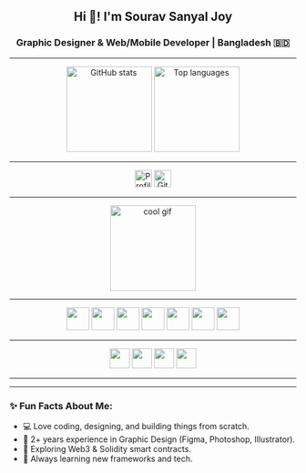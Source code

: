 <h2 align="center">Hi 👋! I'm Sourav Sanyal Joy</h2>
<h3 align="center">Graphic Designer & Web/Mobile Developer | Bangladesh 🇧🇩</h3>

---

<div align="center">
  <!-- GitHub Stats -->
  <img src="https://github-readme-stats.vercel.app/api?username=Souravsanyal1&show_icons=true&theme=dracula&hide_border=false&count_private=true" height="150" alt="GitHub stats" />
  
  <!-- Top Languages -->
  <img src="https://github-readme-stats.vercel.app/api/top-langs/?username=Souravsanyal1&layout=compact&langs_count=6&theme=dracula&hide_border=false" height="150" alt="Top languages" />
</div>

---

<div align="center">
  <!-- Profile Views -->
  <img src="https://komarev.com/ghpvc/?username=Souravsanyal1&color=blue&style=for-the-badge" height="30" alt="Profile views" />
  
  <!-- GitHub Streak -->
  <img src="https://github-readme-streak-stats.herokuapp.com/?user=Souravsanyal1&theme=dracula" height="30" alt="GitHub streak" />
</div>

---

<div align="center">
  <img src="https://i.imgflip.com/65efzo.gif" height="150" alt="cool gif" />
</div>

---

<div align="center">
  <!-- Tech Stack -->
  <img src="https://cdn.jsdelivr.net/gh/devicons/devicon/icons/html5/html5-original.svg" height="40" />
  <img src="https://cdn.jsdelivr.net/gh/devicons/devicon/icons/css3/css3-original.svg" height="40" />
  <img src="https://cdn.jsdelivr.net/gh/devicons/devicon/icons/javascript/javascript-original.svg" height="40" />
  <img src="https://cdn.jsdelivr.net/gh/devicons/devicon/icons/python/python-original.svg" height="40" />
  <img src="https://cdn.jsdelivr.net/gh/devicons/devicon/icons/solidity/solidity-original.svg" height="40" />
  <img src="https://cdn.jsdelivr.net/gh/devicons/devicon/icons/flutter/flutter-original.svg" height="40" />
  <img src="https://cdn.jsdelivr.net/gh/devicons/devicon/icons/figma/figma-original.svg" height="40" />
</div>

---

<div align="center">
  <!-- Contact -->
  <a href="mailto:joysanyal1999@gmail.com"><img src="https://img.shields.io/badge/Gmail-D14836?style=for-the-badge&logo=gmail&logoColor=white" height="35" /></a>
  <a href="https://www.linkedin.com/in/souravsanyaljoy" target="_blank"><img src="https://img.shields.io/badge/LinkedIn-0077B5?style=for-the-badge&logo=linkedin&logoColor=white" height="35" /></a>
  <a href="https://www.instagram.com/souravsanyaljoy" target="_blank"><img src="https://img.shields.io/badge/Instagram-E4405F?style=for-the-badge&logo=instagram&logoColor=white" height="35" /></a>
  <a href="https://twitter.com/souravsanyal" target="_blank"><img src="https://img.shields.io/badge/Twitter-1DA1F2?style=for-the-badge&logo=twitter&logoColor=white" height="35" /></a>
</div>

---


<div align="center">
  <!-- GitHub Contribution Snake -->

</div>

---

### ✨ Fun Facts About Me:
- 💻 Love coding, designing, and building things from scratch.
- 🎨 2+ years experience in Graphic Design (Figma, Photoshop, Illustrator).
- 🔗 Exploring Web3 & Solidity smart contracts.
- 🌱 Always learning new frameworks and tech.

